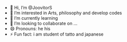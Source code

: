 - 👋 Hi, I’m @JoovitorS
- 👀 I’m interested in Arts, philosophy and develop codes
- 🌱 I’m currently learning 
- 💞️ I’m looking to collaborate on ...
- 😄 Pronouns: he his
- ⚡ Fun fact: i am student of tatto and japanese

<!---
JoovitorS/JoovitorS is a ✨ special ✨ repository because its `README.md` (this file) appears on your GitHub profile.
You can click the Preview link to take a look at your changes.
--->
